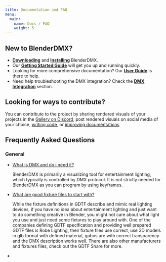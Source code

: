 ```yaml
---
title: Documentation and FAQ
menu:
  main:
    name: Docs / FAQ
    weight: 5
---
```


<section class="uk-card uk-card-default">
    <div class="uk-card-body">
        <h2 class="uk-margin-top-large uk-card-title">New to BlenderDMX?</h2>
        <ul class="uk-list uk-list-bullet uk-list-primary">
            <li><strong><a href="/download" ><i class="fa-solid fa-download"></i>Downloading</a ></strong > and <strong><a href="/docs/installation" ><i class="fa-solid fa-download"></i>Installing</a ></strong > BlenderDMX.  </li>
            <li>Our <strong><a href="/docs/get_started" ><i class="fa-solid fa-rocket"></i> Getting Started Guide</a></strong> will get you
                up and running quickly.</li>
            <li>Looking for more comprehensive documentation? Our <strong><a href="/docs/user_guide" ><i class="fa-solid fa-book"></i> User Guide</a></strong> is there to help.</li>
            <li>Need help troubleshooting the DMX integration? Check the
                <strong><a href="KeePassXC_GettingStarted.html#_setup_browser_integration" ><i class="fa-solid fa-globe"></i> DMX Integration</a></strong> section.</li>
        </ul>
        <h2 id="contribute" class="uk-card-title">Looking for ways to contribute?</h2>
        You can contribute to the project by sharing rendered visuals of your projects in the <a href="https://discord.gg/FQVVyc45T9">Gallery on Discord</a>, post rendered visuals on social media of your choice, <a href="https://github.com/open-stage/blender-dmx">writing code</a>, or <a href="https://github.com/open-stage/blender-dmx">improving documentations</a>.
    </div>
</section>

<section id="faq">
<h2 class="uk-margin-large-top">Frequently Asked Questions</h2>
<h3>General</h3>
<ul uk-accordion="multiple: true">
<li>
<a id="faq" href="#faq" class="uk-accordion-title">What is DMX and do i need it?</a>
<div class="uk-accordion-content">
<p>BlenderDMX is primarily a visualizing tool for entertainment lighting, which
typically is controlled by DMX protocol. It is not strictly needed for
BlenderDMX as you can program by using keyframes.
</p>
</div>
</li>
<li>
<a id="faq" href="#faq" class="uk-accordion-title">What are good fixture files to start with?</a>
<div class="uk-accordion-content">
<p>While the fixture definitions in GDTF describe and mimic real lighting
devices, if you have no idea about entertainment lighting and just want to do
something creative in Blender, you might not care about what light you use and
just need some fixtures to play around with. One of the companies defining GDTF
specification and providing well prepared GDTF files is Robe Lighting, their
fixture files use correct, use 3D models in glb format with defined material,
gobos are with correct transparency and the DMX description works well. There
are also other manufacturers and fixtures files, check out the GDTF Share for
more.
</p>
</div>
</li>

<li>

</ul>

</section>

<script type="module">
    $(() => {
        if (location.hash) {
            $(':target').each((i, e) => {
                if (e.id === location.hash.substring(1)) {
                    UIkit.accordion(e.parentNode.parentNode).toggle(e.parentNode, true);
                }
            });
        }
    });
</script>
